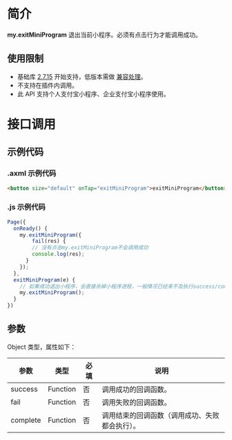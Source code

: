 # 简介
**my.exitMiniProgram** 退出当前小程序。必须有点击行为才能调用成功。

## 使用限制

- 基础库 [2.7.15](https://opendocs.alipay.com/mini/framework/lib-upgrade-v2) 开始支持，低版本需做 [兼容处理](https://opendocs.alipay.com/mini/framework/compatibility)。
- 不支持在插件内调用。
- 此 API 支持个人支付宝小程序、企业支付宝小程序使用。

# 接口调用

## 示例代码

### .axml 示例代码
```html
<button size="default" onTap="exitMiniProgram">exitMiniProgram</button>
```

### .js 示例代码
```javascript
Page({
  onReady() {
  	my.exitMiniProgram({
    	fail(res) {
      	// 没有点击my.exitMiniProgram不会调用成功
      	console.log(res);
      }
    });
  },
  exitMiniProgram(e) {
    // 如果成功退出小程序，会直接杀掉小程序进程，一般情况已经来不及执行success/complete回调。
    my.exitMiniProgram();
  }
})
```

## 参数
Object 类型，属性如下：

| **参数** | **类型** | **必填** | **说明** |
| --- | --- | --- | --- |
| success | Function | 否 | 调用成功的回调函数。 |
| fail | Function | 否 | 调用失败的回调函数。 |
| complete | Function | 否 | 调用结束的回调函数（调用成功、失败都会执行）。 |
